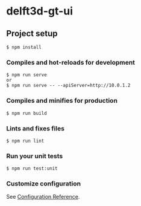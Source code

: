 # delft3d-gt-ui

## Project setup
```
$ npm install
```

### Compiles and hot-reloads for development
```
$ npm run serve
or
$ npm run serve -- --apiServer=http://10.0.1.2
```

### Compiles and minifies for production
```
$ npm run build
```

### Lints and fixes files
```
$ npm run lint
```

### Run your unit tests
```
$ npm run test:unit
```

### Customize configuration
See [Configuration Reference](https://cli.vuejs.org/config/).
